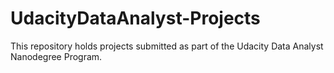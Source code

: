 # UdacityDataAnalyst-Projects
This repository holds projects submitted as part of the Udacity Data Analyst Nanodegree Program.
